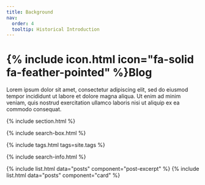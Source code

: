 ```yaml
---
title: Background
nav:
  order: 4
  tooltip: Historical Introduction
---
```


# {% include icon.html icon="fa-solid fa-feather-pointed" %}Blog

Lorem ipsum dolor sit amet, consectetur adipiscing elit, sed do eiusmod tempor incididunt ut labore et dolore magna aliqua.
Ut enim ad minim veniam, quis nostrud exercitation ullamco laboris nisi ut aliquip ex ea commodo consequat.

{% include section.html %}

{% include search-box.html %}

{% include tags.html tags=site.tags %}

{% include search-info.html %}

{% include list.html data="posts" component="post-excerpt" %}
{% include list.html data="posts" component="card" %}



<!-- {% include tags.html tags="publication, resource, website" %}

{% include search-info.html %} -->
<!-- 
{% include section.html %}

{% include list.html data="posts" component="post-excerpt" %} -->

<!-- {% include section.html %}

## More

{% include list.html component="card" data="projects" filter="!group" style="small" %} -->